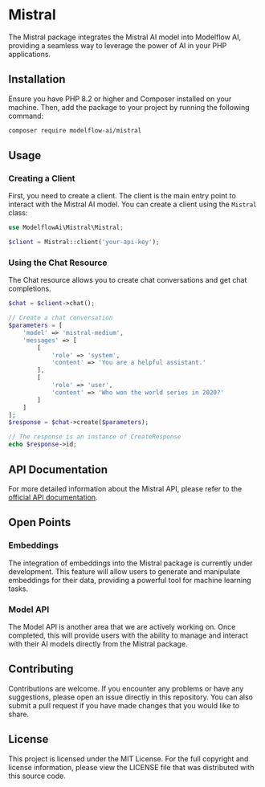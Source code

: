 # Mistral

The Mistral package integrates the Mistral AI model into Modelflow AI, providing a seamless way to leverage the power of
AI in your PHP applications.

## Installation

Ensure you have PHP 8.2 or higher and Composer installed on your machine. Then, add the package to your project by
running the following command:

```bash
composer require modelflow-ai/mistral
```

## Usage

### Creating a Client

First, you need to create a client. The client is the main entry point to interact with the Mistral AI model. You can
create a client using the `Mistral` class:

```php
use ModelflowAi\Mistral\Mistral;

$client = Mistral::client('your-api-key');
```

### Using the Chat Resource

The Chat resource allows you to create chat conversations and get chat completions.

```php
$chat = $client->chat();

// Create a chat conversation
$parameters = [
    'model' => 'mistral-medium',
    'messages' => [
        [
            'role' => 'system',
            'content' => 'You are a helpful assistant.'
        ],
        [
            'role' => 'user',
            'content' => 'Who won the world series in 2020?'
        ]
    ]
];
$response = $chat->create($parameters);

// The response is an instance of CreateResponse
echo $response->id;
```

## API Documentation

For more detailed information about the Mistral API, please refer to
the [official API documentation](https://docs.mistral.ai/api).

## Open Points

### Embeddings

The integration of embeddings into the Mistral package is currently under development. This feature will allow users to
generate and manipulate embeddings for their data, providing a powerful tool for machine learning tasks.

### Model API

The Model API is another area that we are actively working on. Once completed, this will provide users with the ability
to manage and interact with their AI models directly from the Mistral package.

## Contributing

Contributions are welcome. If you encounter any problems or have any suggestions, please open an issue directly in this
repository. You can also submit a pull request if you have made changes that you would like to share.

## License

This project is licensed under the MIT License. For the full copyright and license information, please view the LICENSE
file that was distributed with this source code.
